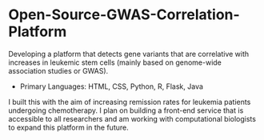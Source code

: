# Open-Source-GWAS-Correlation-Platform
Developing a platform that detects gene variants that are correlative with increases in leukemic stem cells (mainly based on genome-wide association studies or GWAS).  
- Primary Languages: HTML, CSS, Python, R, Flask, Java   

I built this with the aim of increasing remission rates for leukemia patients undergoing chemotherapy. I plan on building a front-end service that is accessible to all researchers and am working with computational biologists to expand this platform in the future. 
 
 
 
